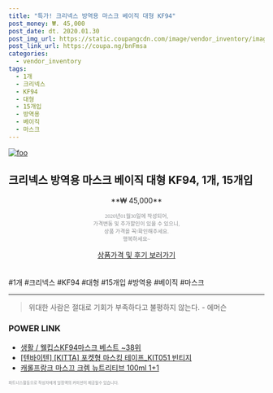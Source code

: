 ```yaml
--- 
title: "특가! 크리넥스 방역용 마스크 베이직 대형 KF94" 
post_money: ₩. 45,000 
post_date: dt. 2020.01.30 
post_img_url: https://static.coupangcdn.com/image/vendor_inventory/images/2018/05/05/13/5/0d46ad0d-45b0-422b-8a1a-494d1379f21d.jpg 
post_link_url: https://coupa.ng/bnFmsa 
categories: 
  - vendor_inventory 
tags: 
  - 1개 
  - 크리넥스 
  - KF94 
  - 대형 
  - 15개입 
  - 방역용 
  - 베이직 
  - 마스크 
--- 
```

[![foo](https://static.coupangcdn.com/image/vendor_inventory/images/2018/05/05/13/5/0d46ad0d-45b0-422b-8a1a-494d1379f21d.jpg)](https://coupa.ng/bnFmsa) 

## 크리넥스 방역용 마스크 베이직 대형 KF94, 1개, 15개입 
<p style="text-align: center;">**₩ 45,000**</p> 
<p style="text-align: center;"><span style="color: #898c8f; font-family: Georgia,Times,serif; font-size: 0.75em;">2020년01월30일에 작성되어, <br>가격변동 및 추가할인이 있을 수 있으니,<br> 상품 가격을 꼭!확인해주세요.<br>행복하세요~</span> 
</p>	 
<div markdown="0" style="text-align: center;"><a href="https://coupa.ng/bnFmsa" class="btn btn--success">상품가격 및 후기 보러가기</a></div> 
<br><br> 
  #1개 #크리넥스 #KF94 #대형 #15개입 #방역용 #베이직 #마스크 
<hr> 

> 위대한 사람은 절대로 기회가 부족하다고 불평하지 않는다. - 에머슨 


### POWER LINK

* <a href="https://blog.naver.com/santokki14/221786992815" target="_blank">생활 / 웰킵스KF94마스크 베스트 ~38위</a>
* <a href="https://blog.naver.com/an0733/221784483806" target="_blank">[텐바이텐] [KITTA] 포켓형 마스킹 테이프_KIT051 빈티지</a>
* <a href="https://blog.naver.com/sakai111/221784683524" target="_blank">캐롤프랑크 마스끄 크렘 뉴트리티브 100ml 1+1</a>

<span style="color: #898c8f; font-family: Georgia,Times,serif; font-size: 0.55em;">파트너스활동으로 작성자에게 일정액의 커미션이 제공될수 있습니다.</span> 
